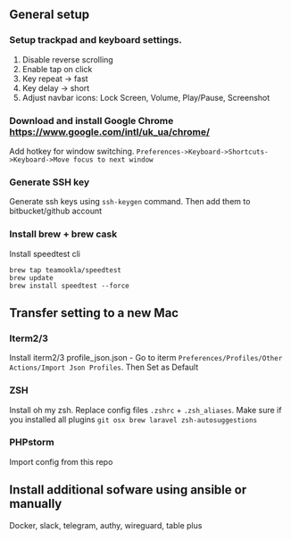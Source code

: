 ## General setup

### Setup trackpad and keyboard settings.
1. Disable reverse scrolling
2. Enable tap on click
3. Key repeat -> fast
4. Key delay -> short
5. Adjust navbar icons: Lock Screen, Volume, Play/Pause, Screenshot

### Download and install Google Chrome https://www.google.com/intl/uk_ua/chrome/ 
Add hotkey for window switching.
`Preferences->Keyboard->Shortcuts->Keyboard->Move focus to next window`

### Generate SSH key
Generate ssh keys using `ssh-keygen` command. Then add them to bitbucket/github account

### Install brew + brew cask

Install speedtest cli
```
brew tap teamookla/speedtest
brew update
brew install speedtest --force
```

## Transfer setting to a new Mac

### Iterm2/3
Install iterm2/3
profile_json.json -  Go to iterm `Preferences/Profiles/Other Actions/Import Json Profiles`.
Then Set as Default

### ZSH
Install oh my zsh.
Replace config files `.zshrc` + `.zsh_aliases`.
Make sure if you installed all plugins
`git osx brew laravel zsh-autosuggestions`

### PHPstorm
Import config from this repo

## Install additional sofware using ansible or manually
Docker, slack, telegram, authy, wireguard, table plus
